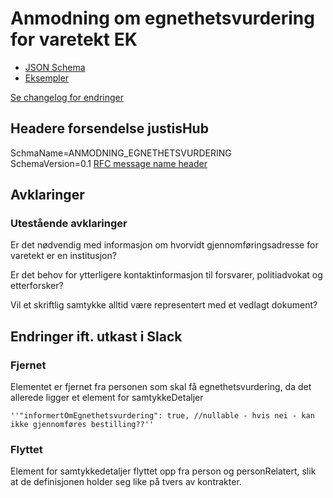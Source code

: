 # Anmodning om egnethetsvurdering for varetekt EK

- [JSON Schema](arbeidsversjon/anmodningOmEgnethetsvurdering.schema.json)
- [Eksempler](arbeidsversjon/eksempelfiler/)

[Se changelog for endringer](changelog.md)

## Headere forsendelse justisHub
SchmaName=ANMODNING_EGNETHETSVURDERING  
SchemaVersion=0.1
[RFC message name header](../../../rfc/MessageName-header.md)

## Avklaringer
### Utestående avklaringer

Er det nødvendig med informasjon om hvorvidt gjennomføringsadresse for varetekt er en institusjon?

Er det behov for ytterligere kontaktinformasjon til forsvarer, politiadvokat og etterforsker?

Vil et skriftlig samtykke alltid være representert med et vedlagt dokument?

## Endringer ift. utkast i Slack
### Fjernet
Elementet er fjernet fra personen som skal få egnethetsvurdering, da det allerede ligger et element for samtykkeDetaljer

    ''"informertOmEgnethetsvurdering": true, //nullable - hvis nei - kan ikke gjennomføres bestilling??''

### Flyttet
Element for samtykkedetaljer flyttet opp fra person og personRelatert, slik at de definisjonen holder seg like på tvers av kontrakter.
